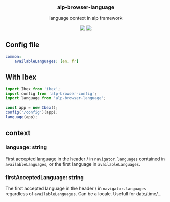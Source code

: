 <h3 align="center">
  alp-browser-language
</h3>

<p align="center">
  language context in alp framework
</p>

<p align="center">
  <a href="https://npmjs.org/package/alp-browser-language"><img src="https://img.shields.io/npm/v/alp-browser-language.svg?style=flat-square"></a>
  <a href="https://david-dm.org/christophehurpeau/alp?path=packages/alp-browser-language"><img src="https://david-dm.org/christophehurpeau/alp?path=packages/alp-browser-language.svg?style=flat-square"></a>
</p>

## Config file

```yaml
common:
    availableLanguages: [en, fr]
```

## With Ibex

```js
import Ibex from 'ibex';
import config from 'alp-browser-config';
import language from 'alp-browser-language';

const app = new Ibex();
config('/config')(app);
language(app);
```

## context

### language: string

First accepted language in the header / in `navigator.languages` contained in `availableLanguages`, or the first language in `availableLanguages`.

### firstAcceptedLanguage: string

The first accepted language in the header / in `navigator.languages` regardless of `availableLanguages`. Can be a locale. Usefull for date/time/...

